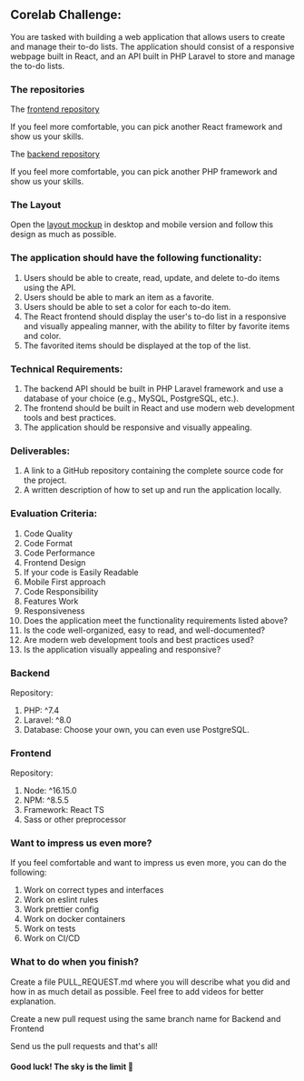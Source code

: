 ## Corelab Challenge:

You are tasked with building a web application that allows users to create and manage their to-do lists. The application should consist of a responsive webpage built in React, and an API built in PHP Laravel to store and manage the to-do lists.

### The repositories
The [frontend repository](https://github.com/corelabbr/corelab-challenge-web-app-php)

If you feel more comfortable, you can pick another React framework and show us your skills.

The [backend repository](https://github.com/corelabbr/corelab-api-challenge-php)

If you feel more comfortable, you can pick another PHP framework and show us your skills.

### The Layout
Open the [layout mockup](https://www.figma.com/make/cy34jtb1qvVC5org8qSzfY/Core-Notes-Application?node-id=0-1&p=f&t=QKnL3HQjU5wH2CX5-0&fullscreen=1) in desktop and mobile version and follow this design as much as possible.

### The application should have the following functionality:

1. Users should be able to create, read, update, and delete to-do items using the API.
2. Users should be able to mark an item as a favorite.
3. Users should be able to set a color for each to-do item.
4. The React frontend should display the user's to-do list in a responsive and visually appealing manner, with the ability to filter by favorite items and color.
5. The favorited items should be displayed at the top of the list.

### Technical Requirements:
1. The backend API should be built in PHP Laravel framework and use a database of your choice (e.g., MySQL, PostgreSQL, etc.).
2. The frontend should be built in React and use modern web development tools and best practices.
3. The application should be responsive and visually appealing.

### Deliverables:
1. A link to a GitHub repository containing the complete source code for the project.
2. A written description of how to set up and run the application locally.

### Evaluation Criteria:
1. Code Quality
2. Code Format
3. Code Performance
4. Frontend Design
5. If your code is Easily Readable
6. Mobile First approach
7. Code Responsibility
8. Features Work
9. Responsiveness
10. Does the application meet the functionality requirements listed above?
11. Is the code well-organized, easy to read, and well-documented?
12. Are modern web development tools and best practices used?
13. Is the application visually appealing and responsive?

### Backend
Repository: 
1. PHP: ^7.4
2. Laravel: ^8.0
3. Database: Choose your own, you can even use PostgreSQL.

### Frontend
Repository: 
1. Node: ^16.15.0
2. NPM: ^8.5.5
3. Framework: React TS
4. Sass or other preprocessor

### Want to impress us even more?
If you feel comfortable and want to impress us even more, you can do the following:

1. Work on correct types and interfaces
2. Work on eslint rules
3. Work prettier config
4. Work on docker containers
5. Work on tests
6. Work on CI/CD

### What to do when you finish?

Create a file PULL_REQUEST.md where you will describe what you did and how in as much detail as possible. Feel free to add videos for better explanation.

Create a new pull request using the same branch name for Backend and Frontend

Send us the pull requests and that's all!

#### Good luck! The sky is the limit 🚀
